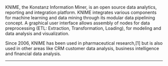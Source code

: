 KNIME, the Konstanz Information Miner, is an open source data analytics, reporting and integration platform. KNIME integrates various components for machine learning and data mining through its modular data pipelining concept. A graphical user interface allows assembly of nodes for data preprocessing (ETL: Extraction, Transformation, Loading), for modeling and data analysis and visualization.

Since 2006, KNIME has been used in pharmaceutical research,[1] but is also used in other areas like CRM customer data analysis, business intelligence and financial data analysis.

<hr>
